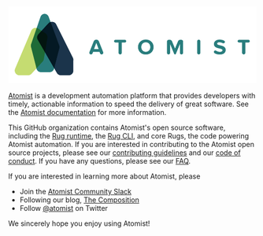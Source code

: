 ![Welcome to Atomist](images/atomist.png)

[Atomist][atomist] is a development automation platform that provides
developers with timely, actionable information to speed the delivery
of great software.  See the [Atomist documentation][docs] for more
information.

[atomist]: https://www.atomist.com/
[docs]: http://docs.atomist.com/

This GitHub organization contains Atomist's open source software,
including the [Rug runtime][rug], the [Rug CLI][cli], and core Rugs,
the code powering Atomist automation.  If you are interested in
contributing to the Atomist open source projects, please see
our [contributing guidelines][contrib] and
our [code of conduct][code].  If you have any questions, please see
our [FAQ][faq].

[rug]: https://github.com/atomist/rug (Atomist Rug)
[cli]: https://github.com/atomist/rug-cli (Atomist Rug CLI)
[contrib]: CONTRIBUTING.md (Atomist Contributing Guidelines)
[code]: CODE_OF_CONDUCT.md (Atomist Code of Conduct)
[faq]: FAQ.md (Atomist Frequently Asked Questions)

If you are interested in learning more about Atomist, please

-   Join the [Atomist Community Slack][slack]
-   Following our blog, [The Composition][composition]
-   Follow [@atomist][twitter] on Twitter

[slack]: https://join.atomist.com/ (Atomist Community Slack)
[composition]: https://the-composition.com/ (Atomist Blog - The Composition)
[twitter]: https://twitter.com/atomist (@atomist - Twitter)

We sincerely hope you enjoy using Atomist!
